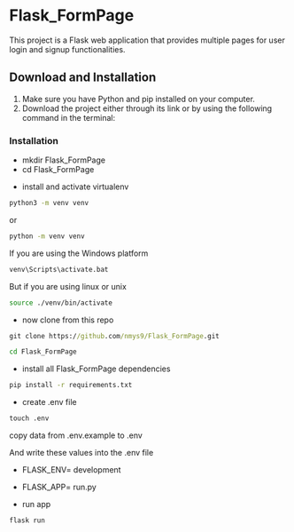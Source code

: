 # Flask_FormPage

This project is a Flask web application that provides multiple pages for user login and signup functionalities.

## Download and Installation

1. Make sure you have Python and pip installed on your computer.
2. Download the project either through its link or by using the following command in the terminal:

### Installation
- mkdir Flask_FormPage
- cd Flask_FormPage

* install and activate virtualenv

```bash
python3 -m venv venv 
```

or

```cmd
python -m venv venv 
```

If you are using the Windows platform

```cmd
venv\Scripts\activate.bat 
```

But if you are using linux or unix

```bash
source ./venv/bin/activate 
```

- now clone from this repo

```cmd
git clone https://github.com/nmys9/Flask_FormPage.git
```
```cmd
cd Flask_FormPage
```

- install all Flask_FormPage dependencies 

```bash
pip install -r requirements.txt
```
- create .env file

```cmd
touch .env
```

copy data from .env.example to .env

And write these values into the .env file

- FLASK_ENV= development 
- FLASK_APP= run.py

- run app

```cmd
flask run
```

